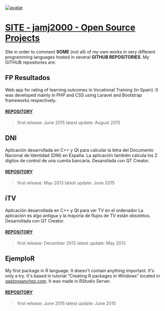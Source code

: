 [![avatar](https://avatars2.githubusercontent.com/u/2934084?v=3&s=460)](http://jamj2000.github.io)

# [SITE - jamj2000 - Open Source Projects](http://jamj2000.github.io)
Site in order to comment **SOME** (not all) of my own works in very different programming languages hosted in several **GITHUB REPOSITORIES**.
My GITHUB repositories are:


## FP Resultados
Web app for rating of learning outcomes in Vocational Training (in Spain). It was developed mainly in PHP and CSS using Laravel and Bootstrap frameworks respectively.

#### [REPOSITORY](https://github.com/jamj2000/fp-resultados.git)
>first release: June 2015
>latest update: August 2015


## DNI
Aplicación desarrollada en C++ y Qt para calcular la letra del Documento Nacional de Identidad (DNI) en España.
La aplicación también calcula los 2 dígitos de control de una cuenta bancaria. Desarollada con QT Creator.

#### [REPOSITORY](https://github.com/jamj2000/dni.git)
>first release: May 2013
>latest update: June 2015 



## iTV
Aplicación desarrollada en C++ y Qt para ver TV en el ordenador
La aplicación es algo antigua y la mayoría de flujos de TV están obsoletos. Desarrollada con QT Creator.

#### [REPOSITORY](https://github.com/jamj2000/iTV.git)
>first release: December 2012
>latest update: May 2013


## EjemploR
My first package in R language. It doesn't contain anything important. It's only a try.
It's based in tutorial "Creating R packages in Windows" located in [gastonsanchez.com](http://gastonsanchez.com/teaching/). It was made in RStudio Server.

#### [REPOSITORY](https://github.com/jamj2000/ejemploR.git)
>first release: June 2015
>latest update: June 2015

